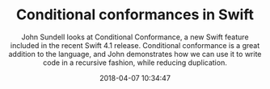 ---
title: "Conditional conformances in Swift"
subtitle: "John Sundell looks at Conditional Conformance, a new Swift feature included in the recent Swift 4.1 release. Conditional conformance is a great addition to the language, and John demonstrates how we can use it to write code in a recursive fashion, while reducing duplication."
tags: ["swift 4.1","protocol","extension"]
link: "https://www.swiftbysundell.com/posts/conditional-conformances-in-swift"
date: "2018-04-07 10:34:47"
---